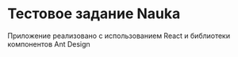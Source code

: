 # Тестовое задание Nauka

Приложение реализовано с использованием React и библиотеки компонентов Ant Design